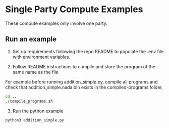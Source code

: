 # Single Party Compute Examples

These compute examples only involve one party.

## Run an example

1. Set up requirements following the repo README to populate the .env file with environment variables.

2. Follow README instructions to compile and store the program of the same name as the file

For example before running addition_simple.py, compile all programs and check that addition_simple.nada.bin exists in the compiled-programs folder.

```bash
cd ..
./compile_programs.sh
```

3. Run the python example

```bash
python3 addition_simple.py
```
